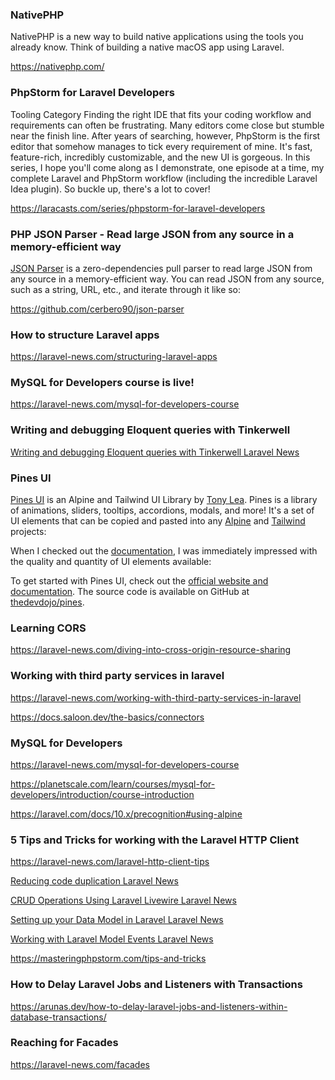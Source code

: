 
###  NativePHP
NativePHP is a new way to build native applications using the tools you already know. Think of building a native macOS app using Laravel.

https://nativephp.com/

### PhpStorm for Laravel Developers

Tooling Category
Finding the right IDE that fits your coding workflow and requirements can often be frustrating. Many editors come close but stumble near the finish line. After years of searching, however, PhpStorm is the first editor that somehow manages to tick every requirement of mine. It's fast, feature-rich, incredibly customizable, and the new UI is gorgeous.
In this series, I hope you'll come along as I demonstrate, one episode at a time, my complete Laravel and PhpStorm workflow (including the incredible Laravel Idea plugin). So buckle up, there's a lot to cover!

https://laracasts.com/series/phpstorm-for-laravel-developers


### PHP JSON Parser - Read large JSON from any source in a memory-efficient way

[JSON Parser](https://github.com/cerbero90/json-parser) is a zero-dependencies pull parser to read large JSON from any source in a memory-efficient way. You can read JSON from any source, such as a string, URL, etc., and iterate through it like so:

https://github.com/cerbero90/json-parser



### How to structure Laravel apps

https://laravel-news.com/structuring-laravel-apps


### MySQL for Developers course is live! 

https://laravel-news.com/mysql-for-developers-course


### Writing and debugging Eloquent queries with Tinkerwell

[Writing and debugging Eloquent queries with Tinkerwell  Laravel News](https://laravel-news.com/writing-and-debugging-eloquent-queries-with-tinkerwell)



### Pines UI

[Pines UI](https://devdojo.com/pines) is an Alpine and Tailwind UI Library by [Tony Lea](https://twitter.com/tnylea). Pines is a library of animations, sliders, tooltips, accordions, modals, and more! It's a set of UI elements that can be copied and pasted into any [Alpine](https://alpinejs.dev/) and [Tailwind](https://tailwindcss.com/) projects:

When I checked out the [documentation](https://devdojo.com/pines/docs/introduction), I was immediately impressed with the quality and quantity of UI elements available:

To get started with Pines UI, check out the [official website and documentation](https://devdojo.com/pines). The source code is available on GitHub at [thedevdojo/pines](https://github.com/thedevdojo/pines).



### Learning CORS

https://laravel-news.com/diving-into-cross-origin-resource-sharing



### Working with third party services in laravel

https://laravel-news.com/working-with-third-party-services-in-laravel

https://docs.saloon.dev/the-basics/connectors



### MySQL for Developers

https://laravel-news.com/mysql-for-developers-course

https://planetscale.com/learn/courses/mysql-for-developers/introduction/course-introduction




https://laravel.com/docs/10.x/precognition#using-alpine



### 5 Tips and Tricks for working with the Laravel HTTP Client

https://laravel-news.com/laravel-http-client-tips




[Reducing code duplication  Laravel News](https://laravel-news.com/leaning-on-artisan)

[CRUD Operations Using Laravel Livewire  Laravel News](https://laravel-news.com/crud-operations-using-laravel-livewire)


[Setting up your Data Model in Laravel  Laravel News](https://laravel-news.com/data-model)

[Working with Laravel Model Events  Laravel News](https://laravel-news.com/working-with-laravel-model-events)



https://masteringphpstorm.com/tips-and-tricks



### How to Delay Laravel Jobs and Listeners with Transactions

https://arunas.dev/how-to-delay-laravel-jobs-and-listeners-within-database-transactions/





### Reaching for Facades

https://laravel-news.com/facades











